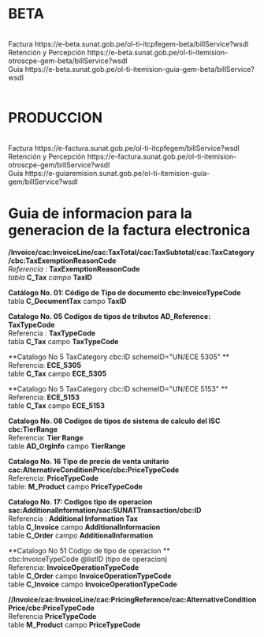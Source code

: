 <h1>BETA</h1>
<br>
Factura					https://e-beta.sunat.gob.pe/ol-ti-itcpfegem-beta/billService?wsdl<br>
Retención y Percepción	https://e-beta.sunat.gob.pe/ol-ti-itemision-otroscpe-gem-beta/billService?wsdl<br>
Guia					https://e-beta.sunat.gob.pe/ol-ti-itemision-guia-gem-beta/billService?wsdl<br>
<br>
<h1>PRODUCCION</h1>
<br>
Factura					https://e-factura.sunat.gob.pe/ol-ti-itcpfegem/billService?wsdl<br>
Retención y Percepción	https://e-factura.sunat.gob.pe/ol-ti-itemision-otroscpe-gem/billService?wsdl<br>
Guia					https://e-guiaremision.sunat.gob.pe/ol-ti-itemision-guia-gem/billService?wsdl<br>


<h1>Guia de informacion para la generacion de la factura electronica</h1>

**/Invoice/cac:InvoiceLine/cac:TaxTotal/cac:TaxSubtotal/cac:TaxCategory/cbc:TaxExemptionReasonCode**<br>
*Referencia* : **TaxExemptionReasonCode**<br>
*tabla* **C_Tax** *campo* **TaxID**<br>

**Catálogo No. 01: Código de Tipo de documento cbc:InvoiceTypeCode**<br>
tabla **C_DocumentTax** campo **TaxID**<br>

**Catalogo No. 05 Codigos de tipos de tributos AD_Reference: TaxTypeCode**<br>
Referencia : **TaxTypeCode**<br>
tabla **C_Tax** campo **TaxTypeCode**<br>

**Catalogo No 5 TaxCategory cbc:ID schemeID="UN/ECE 5305" **<br>
Referencia: **ECE_5305**<br>
table **C_Tax** campo **ECE_5305**<br>

**Catalogo No 5 TaxCategory cbc:ID schemeID="UN/ECE 5153" **<br>
Referencia: **ECE_5153**<br>
table **C_Tax** campo **ECE_5153**<br>


**Catalogo No. 08 Codigos de tipos de sistema de calculo del ISC  cbc:TierRange**<br>
Referencia: **Tier Range**<br>
table **AD_OrgInfo** campo **TierRange**<br>

**Catalogo No. 16 Tipo de precio de venta unitario cac:AlternativeConditionPrice/cbc:PriceTypeCode**<br>
Referencia: **PriceTypeCode**<br>
table: **M_Product** campo **PriceTypeCode**<br>


**Catalogo No. 17: Codigos tipo de operacion   sac:AdditionalInformation/sac:SUNATTransaction/cbc:ID**<br>
Referencia : **Additional Information Tax**<br>
tabla **C_Invoice**  campo **AdditionalInformacion**<br>
table **C_Order** 	 campo **AdditionalInformation**<br>

**Catalogo No 51 Codigo de tipo de operacion **<br>
cbc:InvoiceTypeCode @listID (tipo de operacion)<br>
Referencia: **InvoiceOperationTypeCode**<br>
table **C_Order** campo **InvoiceOperationTypeCode**<br>
table **C_Invoice** campo **InvoiceOperationTypeCode**<br>

**//Invoice/cac:InvoiceLine/cac:PricingReference/cac:AlternativeConditionPrice/cbc:PriceTypeCode**<br>
Referencia **PriceTypeCode**<br>
table **M_Product** campo **PriceTypeCode**<br>



